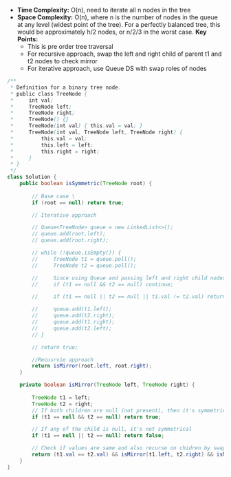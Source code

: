 - **Time Complexity:** O(n), need to iterate all n nodes in the tree
- **Space Complexity:** O(n), where n is the number of nodes in the queue at any level (widest point of the tree). For a perfectly balanced tree, this would be approximately h/2 nodes, or n/2/3 in the worst case.
**Key Points:**
    - This is pre order tree traversal
    - For recursive approach, swap the left and right child of parent t1 and t2 nodes to check mirror
    - For iterative approach, use Queue DS with swap roles of nodes

```java
/**
 * Definition for a binary tree node.
 * public class TreeNode {
 *     int val;
 *     TreeNode left;
 *     TreeNode right;
 *     TreeNode() {}
 *     TreeNode(int val) { this.val = val; }
 *     TreeNode(int val, TreeNode left, TreeNode right) {
 *         this.val = val;
 *         this.left = left;
 *         this.right = right;
 *     }
 * }
 */
class Solution {
    public boolean isSymmetric(TreeNode root) {
        
        // Base case \
        if (root == null) return true; 

        // Iterative approach

        // Queue<TreeNode> queue = new LinkedList<>();
        // queue.add(root.left);
        // queue.add(root.right);

        // while (!queue.isEmpty()) {
        //     TreeNode t1 = queue.poll();
        //     TreeNode t2 = queue.poll();

        //     Since using Queue and passing left and right child nodes reverse roles, child could be null, If null then continue while loop, don't return false
        //     if (t1 == null && t2 == null) continue; 

        //     if (t1 == null || t2 == null || t1.val != t2.val) return false;

        //     queue.add(t1.left);
        //     queue.add(t2.right);
        //     queue.add(t1.right);
        //     queue.add(t2.left);
        // }

        // return true;

        //Recusrvie approach
        return isMirror(root.left, root.right);
    }

    private boolean isMirror(TreeNode left, TreeNode right) {
        
        TreeNode t1 = left;
        TreeNode t2 = right;
        // If both children are null (not present), then it's symmetrical (return true)
        if (t1 == null && t2 == null) return true;

        // If any of the child is null, it's not symmetrical
        if (t1 == null || t2 == null) return false;

        // Check if values are same and also recurse on chidren by swapping roles
        return (t1.val == t2.val) && isMirror(t1.left, t2.right) && isMirror(t1.right, t2.left);
    }
}
```